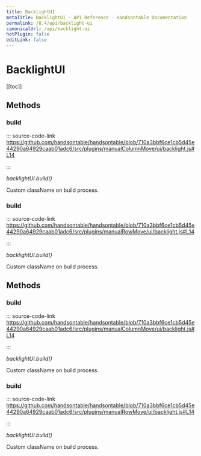 ```yaml
---
title: BacklightUI
metaTitle: BacklightUI - API Reference - Handsontable Documentation
permalink: /8.4/api/backlight-ui
canonicalUrl: /api/backlight-ui
hotPlugin: false
editLink: false
---
```


# BacklightUI

[[toc]]
## Methods

### build
  
::: source-code-link https://github.com/handsontable/handsontable/blob/710a3bbf6ce1cb5d45e44290a64929caab01adc6/src/plugins/manualColumnMove/ui/backlight.js#L14

:::

_backlightUI.build()_

Custom className on build process.



### build
  
::: source-code-link https://github.com/handsontable/handsontable/blob/710a3bbf6ce1cb5d45e44290a64929caab01adc6/src/plugins/manualRowMove/ui/backlight.js#L14

:::

_backlightUI.build()_

Custom className on build process.


## Methods

### build
  
::: source-code-link https://github.com/handsontable/handsontable/blob/710a3bbf6ce1cb5d45e44290a64929caab01adc6/src/plugins/manualColumnMove/ui/backlight.js#L14

:::

_backlightUI.build()_

Custom className on build process.



### build
  
::: source-code-link https://github.com/handsontable/handsontable/blob/710a3bbf6ce1cb5d45e44290a64929caab01adc6/src/plugins/manualRowMove/ui/backlight.js#L14

:::

_backlightUI.build()_

Custom className on build process.


